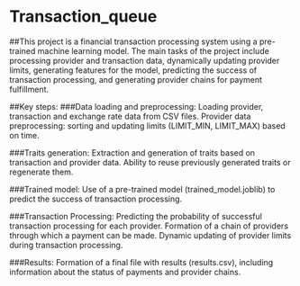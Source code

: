 # Transaction_queue
##This project is a financial transaction processing system using a pre-trained machine learning model. The main tasks of the project include processing provider and transaction data, dynamically updating provider limits, generating features for the model, predicting the success of transaction processing, and generating provider chains for payment fulfillment.

##Key steps:
###Data loading and preprocessing:
Loading provider, transaction and exchange rate data from CSV files.
Provider data preprocessing: sorting and updating limits (LIMIT_MIN, LIMIT_MAX) based on time.

###Traits generation:
Extraction and generation of traits based on transaction and provider data.
Ability to reuse previously generated traits or regenerate them.

###Trained model:
Use of a pre-trained model (trained_model.joblib) to predict the success of transaction processing.

###Transaction Processing:
Predicting the probability of successful transaction processing for each provider.
Formation of a chain of providers through which a payment can be made.
Dynamic updating of provider limits during transaction processing.

###Results:
Formation of a final file with results (results.csv), including information about the status of payments and provider chains.
